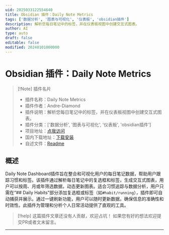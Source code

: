 ```yaml
---
uid: 2025033122554640
title: Obsidian 插件：Daily Note Metrics
tags: ['数据分析', '图表与可视化', '仪表板', 'obsidian插件']
description: 解析您每日笔记中的标签，并在仪表板视图中创建交互式图表。
author: AI
type: auto
draft: false
editable: false
modified: 20240101000000
---
```


# Obsidian 插件：Daily Note Metrics

> [!Note] 插件名片
> - 插件名称：Daily Note Metrics
> - 插件作者：Andre-Diamond
> - 插件说明：解析您每日笔记中的标签，并在仪表板视图中创建交互式图表。
> - 插件分类：['数据分析', '图表与可视化', '仪表板', 'obsidian插件']
> - 项目地址：[点我访问](https://github.com/Andre-Diamond/note-metrics)
> - 国内下载地址：[下载安装](https://pkmer.cn/products/plugin/pluginMarket/?note-metrics)
> - 自述文件：[Readme](https://ghproxy.net/https://raw.githubusercontent.com/Andre-Diamond/note-metrics/master/README.md)



## 概述

Daily Note Dashboard插件旨在整合和可视化用户的每日笔记数据，帮助用户跟踪习惯和标签。该插件通过解析每日笔记中的复选框和标签，生成交互式图表，用户可以按周、月或年筛选数据，动态更新图表。适合习惯追踪与数据分析，用户只需在“## Daily Habits”部分添加复选框或标签（如`#habit/running`），插件即可自动捕获并展示。通过一键刷新功能，用户可以随时更新数据，确保信息的准确性和时效性。此插件为管理和分析个人日常活动提供了直观的工具。


> [!help] 
> 这篇插件文章还没有人贡献，欢迎占坑！
> 如果您有好的想法欢迎提交PR或者文末留言。
> 

---



